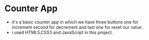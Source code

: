 # Counter App
- it's a basic counter app in which we have three buttons one for increment second for decrement and last one for reset our value .
- i used HTML5,CSS3 and JavaScript in this project.
